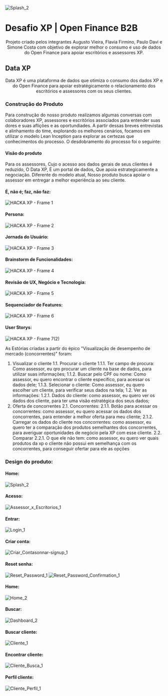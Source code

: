 ![Splash_2](https://user-images.githubusercontent.com/88851999/154854659-9fcac217-caeb-46d5-af13-7b8da8e68d6a.png)

# Desafio XP | Open Finance B2B
<p align="center">Projeto criado pelos integrantes Augusto Vieira, Flavia Firmino, Paulo Davi e Simone Costa com objetivo de explorar melhor
o consumo e uso de dados do Open Finance para apoiar escritórios e assessores XP.</p>

## Data XP
<p align="center">Data XP é uma plataforma de dados que otimiza o consumo dos dados XP e do Open Finance para apoiar estratégicamente o relacionamento dos escritórios
e assessores com os seus clientes.</p>

### Construção do Produto
Para construção do nosso produto realizamos algumas conversas com colaboradores XP, assessores e escritórios associados para entender suas dores e suas aflições e as oportundiades.
A partir dessas breves entrevistas e alinhamento do time, explorando os melhores cenários, focamos em utilizar o modelo Lean Inception para explorar as certezas que conhecimentos do processo. O desdobramento do processo foi o seguinte:

#### Visão do produto
Para os assessores,
Cujo o acesso aos dados gerais de seus clientes é reduzido,
O Data XP,
É um portal de dados,
Que apoia estrategicamente a negociação.
Diferente do modelo atual,
Nosso produto busca apoiar o assessor em entregar a melhor experiência ao seu cliente.

#### É, não é; faz, não faz:
![HACKA XP - Frame 1](https://user-images.githubusercontent.com/88851999/154857426-0f4ccd1b-f9c8-4bb1-8e7c-d070ea85f3d9.jpg)

#### Persona:
![HACKA XP - Frame 2](https://user-images.githubusercontent.com/88851999/154857501-dd7f790f-50c0-4ad3-9ede-c362ff7e1900.jpg)

#### Jornada do Usuário:
![HACKA XP - Frame 3](https://user-images.githubusercontent.com/88851999/154857538-8481d38d-a6c3-4d54-b354-ab19d0c0b35e.jpg)

#### Brainstorm de Funcionalidades:
![HACKA XP - Frame 4](https://user-images.githubusercontent.com/88851999/154857591-7d75c4f0-58e1-4d41-a62a-81575933cf9f.jpg)

#### Revisão de UX, Negócio e Tecnologia:
![HACKA XP - Frame 5](https://user-images.githubusercontent.com/88851999/154857651-f18aae2b-2581-4c64-837a-c69a3db5651b.jpg)

#### Sequenciador de Features:
![HACKA XP - Frame 6](https://user-images.githubusercontent.com/88851999/154857694-9dc0de5c-15b8-47a4-abb0-e67f322a693b.jpg)

#### User Storys:
![HACKA XP - Frame 7(2)](https://user-images.githubusercontent.com/88851999/154857787-ec23e6da-d500-4a61-8e53-80a7a6427325.jpg)

As Estórias criadas a partir do épico "Visualização de desempenho de mercado (concorrentes)" foram:
1. Visualizar o cliente
1.1. Procurar o cliente
1.1.1. Ter campo de procura: Como assessor, eu qro procurar um cliente na base de dados, para utilizar suas informações;
1.1.2. Buscar pelo CPF ou nome: Como assessor, eu quero encontrar o cliente específico, para acessar os dados dele;
1.1.3. Selecionar o cliente: Como assessor, eu quero escolher um cliente, para verificar seus dados na tela;
1.2. Ver as informações:
1.2.1. Dados do cliente: como assessor, eu quero ver os dados dos cliente, para ter uma visão estratégica dos seus dados;
2. Oferta de concorrentes
2.1. Concorrentes:
2.1.1. Botão para acessar os concorrentes: como assessor, eu quero acessar os dados dos concorrentes, para entender a melhor oferta para meu cliente;
2.1.2. Carregar os dados do cliente nos concorrentes: como assessor, eu quero ter a comparação dos produtos semelhantes dos concorrentes, para averiguar oportunidades de negócio pela XP com esse cliente.
2.2. Comparar
2.2.1. O que ele não tem: como assessor, eu quero ver quais produtos da xp o cliente não possui em semelhança com os concorrentes, para conseguir ofertar para ele as opções

### Design do produto:
#### Home:
![Splash_2](https://user-images.githubusercontent.com/88851999/154858416-9f61e02e-90a0-4112-818d-a4338879cec3.png)

#### Acesso:
![Assessor_x_Escritorios_1](https://user-images.githubusercontent.com/88851999/154858817-b5c16b9a-191f-44de-94c5-4b898086e8c8.png)

#### Entrar:
![Login_1](https://user-images.githubusercontent.com/88851999/154858918-d6458371-b108-4212-9e27-051dc78e6bf1.png)

#### Criar conta:
![Criar_Contasonnar-signup_1](https://user-images.githubusercontent.com/88851999/154858880-731e74ac-61f5-41cb-9d74-4fd7d4cc2bbb.png)

#### Reset senha:
![Reset_Password_1](https://user-images.githubusercontent.com/88851999/154858881-60e191cc-bdf5-4add-ac00-5320a47afc03.png)
![Reset_Password_Confirmation_1](https://user-images.githubusercontent.com/88851999/154858882-5957281b-95f8-4fdd-bc37-f80756cb97ac.png)

#### Home:
![Home_2](https://user-images.githubusercontent.com/88851999/154858412-1c41534b-8e21-4187-9c3e-59e17aefd410.png)

#### Buscar:
![Dashboard_2](https://user-images.githubusercontent.com/88851999/154858410-ea2fd806-0dc5-4da9-a7b2-4bb48c39219d.png)

#### Buscar cliente:
![Cliente_1](https://user-images.githubusercontent.com/88851999/154858406-bb3252af-0988-4d2e-97d0-c9f298898d52.png)

#### Encontrar cliente:
![Cliente_Busca_1](https://user-images.githubusercontent.com/88851999/154859069-0a3148e6-fe9d-4994-8d37-8e2131b8e7b8.png)

#### Perfil cliente:
![Cliente_Perfil_1](https://user-images.githubusercontent.com/88851999/154858409-cbd769c5-c672-4571-a166-feee4f273896.png)

